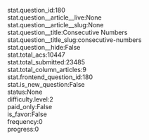 stat.question_id:180  
stat.question__article__live:None  
stat.question__article__slug:None  
stat.question__title:Consecutive Numbers  
stat.question__title_slug:consecutive-numbers  
stat.question__hide:False  
stat.total_acs:10447  
stat.total_submitted:23485  
stat.total_column_articles:9  
stat.frontend_question_id:180  
stat.is_new_question:False  
status:None  
difficulty.level:2  
paid_only:False  
is_favor:False  
frequency:0  
progress:0  

